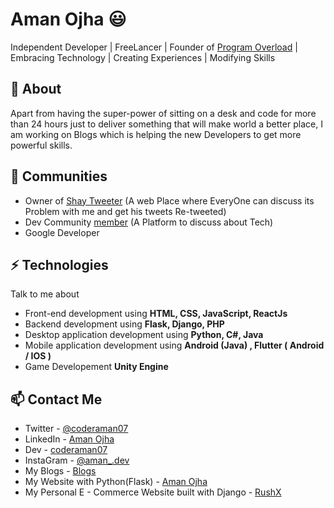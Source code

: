 # Aman Ojha 😃
Independent Developer | FreeLancer | Founder of [Program Overload](https://github.com/Program-Overload) | Embracing Technology | Creating Experiences | Modifying Skills

## 🧐 About
Apart from having the super-power of sitting on a desk and code for more than 24 hours just to deliver something that will make world a better place, I am working on Blogs which is helping the new Developers to get more powerful skills.

## 👯 Communities
- Owner of [Shay Tweeter](https://twitter.com/shaytweeter) (A web Place where EveryOne can discuss its Problem with me and get his tweets Re-tweeted)
- Dev Community [member](//dev.to/coderaman07) (A Platform to discuss about Tech)
- Google Developer

## ⚡ Technologies
Talk to me about
- Front-end development using **HTML, CSS, JavaScript, ReactJs**
- Backend development using **Flask, Django, PHP**
- Desktop application development using **Python, C#, Java**
- Mobile application development using **Android (Java) , Flutter ( Android / IOS )**
- Game Developement **Unity Engine**

## 📫 Contact Me
- Twitter - [@coderaman07](https://twitter.com/coderaman07)
- LinkedIn - [Aman Ojha](https://in.linkedin.com/in/coderaman07)
- Dev - [coderaman07](https://dev.to/coderaman07)
- InstaGram - [@aman_.dev](//instagram.com/aman_.dev)
- My Blogs - [Blogs](//amanojha.codes)
- My Website with Python(Flask) - [Aman Ojha](//amanojha.pythonanywhere.com)
- My Personal E - Commerce Website built with Django - [RushX](https://rushx.pythonanywhere.com)

